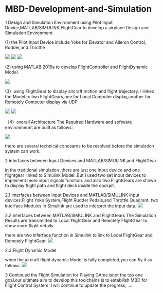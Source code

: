 # MBD-Development-and-Simulation
1   Design and Simulation Environment
using Pilot Input Device,MATLAB/SIMULINK,FlightGear to develop a airplane Design and Simulation Environment. 

(1) the Pilot Input Device include Yoke for Elevator and Aileron Control, Rudder,and Throttle

![](https://github.com/Benjamin-2017/MBD-Development-and-Simulation/blob/master/Yoke.jpg)
![](https://github.com/Benjamin-2017/MBD-Development-and-Simulation/blob/master/Rudder.jpg)
![](https://github.com/Benjamin-2017/MBD-Development-and-Simulation/blob/master/Throttle.jpg)


(2) using MATLAB 2019a to develop FlightController and FlightDynamic Model.

![](https://github.com/Benjamin-2017/MBD-Development-and-Simulation/blob/master/SimulinkModel.jpg)



(3）using FlightGear to display aircraft motion and flight trajectory.
 I linked the Model to two FlightGears,one for Local Computer display,another for Remotely Computer display via UDP.
 
 ![](https://github.com/Benjamin-2017/MBD-Development-and-Simulation/blob/master/LocalFlightGear.jpg)
 ![](https://github.com/Benjamin-2017/MBD-Development-and-Simulation/blob/master/RemotelyFlightGear.jpg)
 
 
（4）overall Architecture
 The Required Hardware and software environmennt are built  as follows:

 ![](https://github.com/Benjamin-2017/MBD-Development-and-Simulation/blob/master/OveralSchematicdiagram.jpg)

 
 there are several technical concearns to be resolved before the simulation system can work.

 2  interfaces between Input Devices and MATLAB/SIMULINK,and FlightGear

 in the traditional simulation ,there are just one input device and one flightgear linked to Simulink Model.
 But I used two set input devices to implement more input signals function. and also two FlightGears are shown to display flight path    and flight deck inside the cockpit.
 
 2.1 interfaces between Input Devices and MATLAB/SIMULINK
 input devices:Flight Yoke System,Flight Rudder Pedals,and Throttle Quadrant.
  two interface Modules in Simulink are used to interpret the input data.
  ![](https://github.com/Benjamin-2017/MBD-Development-and-Simulation/blob/master/input_interface_function.JPG)
 
 
 2.2 interfaces between  MATLAB/SIMULINK and FlightGears
 The Simulation Results are transimitted to Local FlightGear and Remotely FlightGear to show more flight details.
 
 there are two inferface function in Simulink to link to Local FlightGear and Remotely FlightGear.
  ![](https://github.com/Benjamin-2017/MBD-Development-and-Simulation/blob/master/twoFightGears_interface_function.JPG) 
 
 
 2.3 Flight Dynamic Model
 
 when the aircraft flight dynamic Model is fully completed,you can fly it as follows:
  ![](https://github.com/Benjamin-2017/MBD-Development-and-Simulation/blob/master/fly.jpg) 
 
 
 
 3 Continued
 the Flight Simulation for Playing GAme isnot the top one goal.our ultimate aim to
 develop this toolchains is to estabilish  MBD for Flight Control System.
 I will continue to update the progress,
 ....
 
 
 
 
 
 
 








